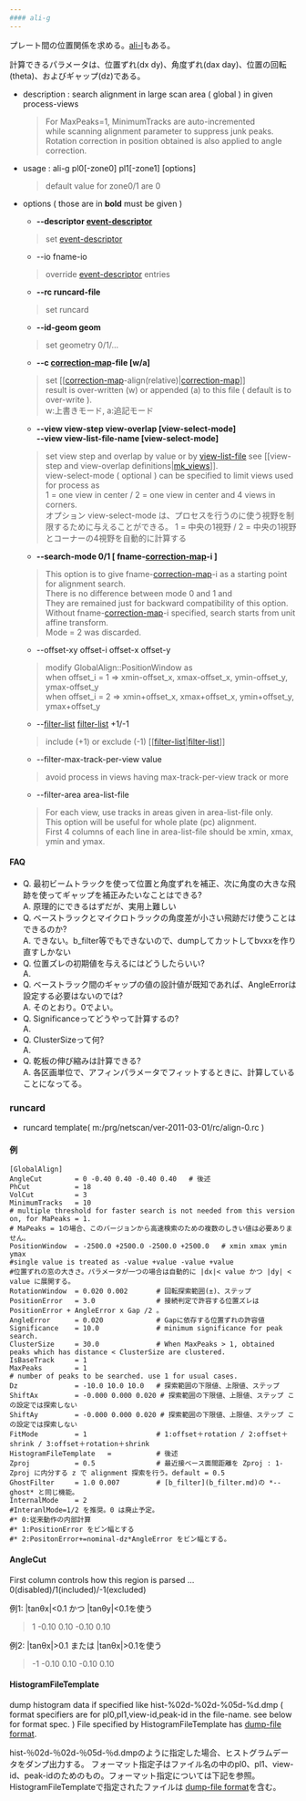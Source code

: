 ```yaml
---
#### ali-g
---
```


プレート間の位置関係を求める。[ali-l](ali-l.md)もある。

計算できるパラメータは、位置ずれ(dx dy)、角度ずれ(dax day)、位置の回転(theta)、およびギャップ(dz)である。

+ description : search alignment in large scan area ( global ) in given process-views  
  > For MaxPeaks=1, MinimumTracks are auto-incremented  
  > while scanning alignment parameter to suppress junk peaks.  
  > Rotation correction in position obtained is also applied to angle correction.  
+ usage : ali-g pl0[-zone0] pl1[-zone1] [options]  
  > default value for zone0/1 are 0  
+ options ( those are in **bold** must be given )
  - **--descriptor [event-descriptor](event-descriptor.md)**
  > set [event-descriptor](event-descriptor.md)  

  - --io fname-io  
  > override [event-descriptor](event-descriptor.md) entries  

  - **--rc runcard-file**
  > set runcard  

  - **--id-geom geom**
  > set geometry 0/1/...  

  - **--c [correction-map](correction-map.md)-file [w/a]**
  > set [[[correction-map](correction-map.md)-align(relative)|[correction-map](correction-map.md)]]  
  > result is over-written (w) or appended (a) to this file ( default is to over-write ).  
  > w:上書きモード, a:追記モード

  - **--view view-step view-overlap [view-select-mode]**  
    **--view view-list-file-name [view-select-mode]**
  > set view step and overlap by value or by [view-list-file](mk_views.md/#view-list)
  > see [[view-step and view-overlap definitions|[mk_views](mk_views.md)]].  
  > view-select-mode ( optional ) can be specified to limit views used for process as  
  > 1 = one view in center / 2 = one view in center and 4 views in corners.  
  > オプション view-select-mode は、プロセスを行うのに使う視野を制限するために与えることができる。
  > 1 = 中央の1視野 / 2 = 中央の1視野とコーナーの4視野を自動的に計算する

  - **--search-mode 0/1 \[ fname-[correction-map](correction-map.md)-i \]**
  > This option is to give fname-[correction-map](correction-map.md)-i as a starting point for alignment search.  
  > There is  no difference between mode 0 and 1 and  
  > They are remained just for backward compatibility of this option.  
  > Without fname-[correction-map](correction-map.md)-i specified, search starts from unit affine transform.  
  > Mode = 2 was discarded.  

  - --offset-xy offset-i offset-x offset-y
  > modify GlobalAlign::PositionWindow as  
  > when offset_i = 1 &rArr; xmin-offset_x, xmax-offset_x, ymin-offset_y, ymax-offset_y  
  > when offset_i = 2 &rArr; xmin+offset_x, xmax+offset_x, ymin+offset_y, ymax+offset_y  

  - --[filter-list](filter-list.md) [filter-list](filter-list.md) +1/-1
  > include (+1) or exclude (-1) [[[filter-list](filter-list.md)|[filter-list](filter-list.md)]]  

  - --filter-max-track-per-view value
  > avoid process in views having max-track-per-view track or more

  - --filter-area area-list-file
  > For each view, use tracks in areas given in area-list-file only.  
  > This option will be useful for whole plate (pc) alignment.  
  > First 4 columns of each line in area-list-file should be xmin, xmax, ymin and ymax.  


#### FAQ
* Q. 最初ビームトラックを使って位置と角度ずれを補正、次に角度の大きな飛跡を使ってギャップを補正みたいなことはできる?<br>
  A. 原理的にできるはずだが、実用上難しい
* Q. ベーストラックとマイクロトラックの角度差が小さい飛跡だけ使うことはできるのか?<br>
  A. できない。b_filter等でもできないので、dumpしてカットしてbvxxを作り直すしかない
* Q. 位置ズレの初期値を与えるにはどうしたらいい?<br>
  A. 
* Q. ベーストラック間のギャップの値の設計値が既知であれば、AngleErrorは設定する必要はないのでは?<br>
  A. そのとおり。0でよい。
* Q. Significanceってどうやって計算するの?<br>
  A. 
* Q. ClusterSizeって何?<br>
  A. 
* Q. 乾板の伸び縮みは計算できる?<br>
  A. 各区画単位で、アフィンパラメータでフィットするときに、計算していることになってる。

### runcard
+ runcard template( m:/prg/netscan/ver-2011-03-01/rc/align-0.rc )


#### 例
```
[GlobalAlign]
AngleCut        = 0 -0.40 0.40 -0.40 0.40   # 後述
PhCut           = 18
VolCut          = 3
MinimumTracks   = 10                
# multiple threshold for faster search is not needed from this version on, for MaPeaks = 1. 
# MaPeaks = 1の場合、このバージョンから高速検索のための複数のしきい値は必要ありません。
PositionWindow  = -2500.0 +2500.0 -2500.0 +2500.0   # xmin xmax ymin ymax
#single value is treated as -value +value -value +value
#位置ずれの窓の大きさ。パラメータが一つの場合は自動的に |dx|< value かつ |dy| < value に展開する。
RotationWindow  = 0.020 0.002       # 回転探索範囲(±)、ステップ
PositionError   = 3.0               # 接続判定で許容する位置ズレは PositionError + AngleError x Gap /2 。
AngleError      = 0.020             # Gapに依存する位置ずれの許容値
Significance    = 10.0              # minimum significance for peak search. 
ClusterSize     = 30.0              # When MaxPeaks > 1, obtained peaks which has distance < ClusterSize are clustered.  
IsBaseTrack     = 1
MaxPeaks        = 1                 
# number of peaks to be searched. use 1 for usual cases. 
Dz              = -10.0 10.0 10.0   # 探索範囲の下限値、上限値、ステップ
ShiftAx         = -0.000 0.000 0.020 # 探索範囲の下限値、上限値、ステップ この設定では探索しない
ShiftAy         = -0.000 0.000 0.020 # 探索範囲の下限値、上限値、ステップ この設定では探索しない
FitMode         = 1                 # 1:offset＋rotation / 2:offset＋shrink / 3:offset＋rotation＋shrink
HistogramFileTemplate   =           # 後述
Zproj           = 0.5               # 最近接ベース面間距離を Zproj : 1-Zproj に内分する z で alignment 探索を行う。default = 0.5
GhostFilter     = 1.0 0.007         # [b_filter](b_filter.md)の *--ghost* と同じ機能。
InternalMode    = 2                 
#InteranlMode=1/2 を推奨。0 は廃止予定。
#* 0:従来動作の内部計算
#* 1:PositionError をビン幅とする
#* 2:PositonError+=nominal-dz*AngleError をビン幅とする。
```

#### AngleCut
First column controls how this region is parsed ... 0(disabled)/1(included)/-1(excluded)

例1: |tanθx|<0.1 かつ |tanθy|<0.1を使う

> 1 -0.10 0.10 -0.10 0.10

例2: |tanθx|>0.1 または |tanθx|>0.1を使う

> -1 -0.10 0.10 -0.10 0.10

#### HistogramFileTemplate

dump histogram data if specified like hist-%02d-%02d-%05d-%d.dmp
( format specifiers are for pl0,pl1,view-id,peak-id in the file-name. see below for format spec. )
File specified by HistogramFileTemplate has [dump-file format](ali-histogram.md).


hist-％02d-％02d-％05d-％d.dmpのように指定した場合、ヒストグラムデータをダンプ出力する。
フォーマット指定子はファイル名の中のpl0、pl1、view-id、peak-idのためのもの。フォーマット指定については下記を参照。
HistogramFileTemplateで指定されたファイルは [dump-file format](ali-histogram.md)を含む。

